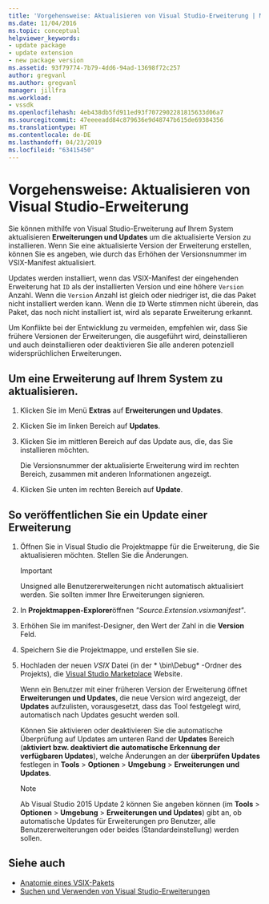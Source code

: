 ```yaml
---
title: 'Vorgehensweise: Aktualisieren von Visual Studio-Erweiterung | Microsoft-Dokumentation'
ms.date: 11/04/2016
ms.topic: conceptual
helpviewer_keywords:
- update package
- update extension
- new package version
ms.assetid: 93f79774-7b79-4dd6-94ad-13698f72c257
author: gregvanl
ms.author: gregvanl
manager: jillfra
ms.workload:
- vssdk
ms.openlocfilehash: 4eb438db5fd911ed93f7072902281815633d06a7
ms.sourcegitcommit: 47eeeeadd84c879636e9d48747b615de69384356
ms.translationtype: HT
ms.contentlocale: de-DE
ms.lasthandoff: 04/23/2019
ms.locfileid: "63415450"
---
```

# <a name="how-to-update-a-visual-studio-extension"></a>Vorgehensweise: Aktualisieren von Visual Studio-Erweiterung
Sie können mithilfe von Visual Studio-Erweiterung auf Ihrem System aktualisieren **Erweiterungen und Updates** um die aktualisierte Version zu installieren. Wenn Sie eine aktualisierte Version der Erweiterung erstellen, können Sie es angeben, wie durch das Erhöhen der Versionsnummer im VSIX-Manifest aktualisiert.

 Updates werden installiert, wenn das VSIX-Manifest der eingehenden Erweiterung hat `ID` als der installierten Version und eine höhere `Version` Anzahl. Wenn die `Version` Anzahl ist gleich oder niedriger ist, die das Paket nicht installiert werden kann. Wenn die `ID` Werte stimmen nicht überein, das Paket, das noch nicht installiert ist, wird als separate Erweiterung erkannt.

 Um Konflikte bei der Entwicklung zu vermeiden, empfehlen wir, dass Sie frühere Versionen der Erweiterungen, die ausgeführt wird, deinstallieren und auch deinstallieren oder deaktivieren Sie alle anderen potenziell widersprüchlichen Erweiterungen.

## <a name="to-update-an-extension-on-your-system"></a>Um eine Erweiterung auf Ihrem System zu aktualisieren.

1. Klicken Sie im Menü **Extras** auf **Erweiterungen und Updates**.

2. Klicken Sie im linken Bereich auf **Updates**.

3. Klicken Sie im mittleren Bereich auf das Update aus, die, das Sie installieren möchten.

     Die Versionsnummer der aktualisierte Erweiterung wird im rechten Bereich, zusammen mit anderen Informationen angezeigt.

4. Klicken Sie unten im rechten Bereich auf **Update**.

## <a name="to-publish-an-update-of-an-extension"></a>So veröffentlichen Sie ein Update einer Erweiterung

1. Öffnen Sie in Visual Studio die Projektmappe für die Erweiterung, die Sie aktualisieren möchten. Stellen Sie die Änderungen.

    > [!IMPORTANT]
    > Unsigned alle Benutzererweiterungen nicht automatisch aktualisiert werden. Sie sollten immer Ihre Erweiterungen signieren.

2. In **Projektmappen-Explorer**öffnen *"Source.Extension.vsixmanifest"*.

3. Erhöhen Sie im manifest-Designer, den Wert der Zahl in die **Version** Feld.

4. Speichern Sie die Projektmappe, und erstellen Sie sie.

5. Hochladen der neuen *VSIX* Datei (in der * \bin\Debug\* -Ordner des Projekts), die [Visual Studio Marketplace](https://marketplace.visualstudio.com/vs) Website.

     Wenn ein Benutzer mit einer früheren Version der Erweiterung öffnet **Erweiterungen und Updates**, die neue Version wird angezeigt, der **Updates** aufzulisten, vorausgesetzt, dass das Tool festgelegt wird, automatisch nach Updates gesucht werden soll.

     Können Sie aktivieren oder deaktivieren Sie die automatische Überprüfung auf Updates am unteren Rand der **Updates** Bereich (**aktiviert bzw. deaktiviert die automatische Erkennung der verfügbaren Updates**), welche Änderungen an der **überprüfen Updates** festlegen in **Tools** > **Optionen** > **Umgebung**  >  **Erweiterungen und Updates**.

    > [!NOTE]
    > Ab Visual Studio 2015 Update 2 können Sie angeben können (im **Tools** > **Optionen** > **Umgebung**  >  **Erweiterungen und Updates**) gibt an, ob automatische Updates für Erweiterungen pro Benutzer, alle Benutzererweiterungen oder beides (Standardeinstellung) werden sollen.

## <a name="see-also"></a>Siehe auch
- [Anatomie eines VSIX-Pakets](../extensibility/anatomy-of-a-vsix-package.md)
- [Suchen und Verwenden von Visual Studio-Erweiterungen](../ide/finding-and-using-visual-studio-extensions.md)